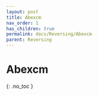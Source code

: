 ```yaml
---
layout: post
title: Abexcm
nav_order: 1
has_children: true
permalink: docs/Reversing/Abexcm
parent: Reversing
---
```


# Abexcm
{: .no_toc }